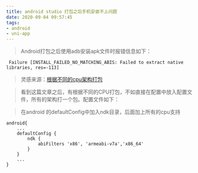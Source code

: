 ```yaml
---
title: android studio 打包之后手机安装不上问题
date: 2020-09-04 09:57:45
tags:
- android
- uni-app
---
```


> Android打包之后使用adb安装apk文件时报错信息如下：
```
 Failure [INSTALL_FAILED_NO_MATCHING_ABIS: Failed to extract native libraries, res=-113]
```

> 灵感来源：[根据不同的cpu架构打包](https://juejin.im/post/6844903522392080392)

> 看到这篇文章之后，有根据不同的CPU打包，不如直接在配置中放入配置文件，所有的架构打一个包。配置文件如下：

> 在android 的defaultConfig中加入ndk目录，后面加上所有的cpu支持
```
android{
    ...
    defaultConfig {
        ndk {
            abiFilters 'x86', 'armeabi-v7a','x86_64'
        }
    }
    ...
}

```
